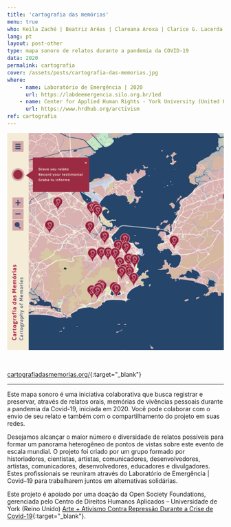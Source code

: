 ```yaml
---
title: 'cartografia das memórias'
menu: true
who: Keila Zaché | Beatriz Arêas | Clareana Aroxa | Clarice G. Lacerda | Hércules da Silva Xavier Ferreira | Juliana R. | Sara Lana | Victor Januário
lang: pt
layout: post-other
type: mapa sonoro de relatos durante a pandemia da COVID-19
data: 2020
permalink: cartografia
cover: /assets/posts/cartografia-das-memorias.jpg
where: 
    - name: Laboratório de Emergência | 2020 
      url: https://labdeemergencia.silo.org.br/1ed
    - name: Center for Applied Human Rights - York University (United Kingdom) | Art + Activism Against Repression During the Covid-19 Crisis
      url: https://www.hrdhub.org/arctivism
ref: cartografia
---
```




<a href="https://cartografiadasmemorias.org/" target="_blank"><img src="../assets/posts/cartografia-das-memorias.jpg" class="img-border"></a>

<br>

[cartografiadasmemorias.org/](https://cartografiadasmemorias.org/en.html){:target="_blank"}
<br>

--- 

Este mapa sonoro é uma iniciativa colaborativa que busca registrar e preservar, através de relatos orais, memórias de vivências pessoais durante a pandemia da Covid-19, iniciada em 2020. Você pode colaborar com o envio de seu relato e também com o compartilhamento do projeto em suas redes.
 
Desejamos alcançar o maior número e diversidade de relatos possíveis para formar um panorama heterogêneo de pontos de vistas sobre este evento de escala mundial.
O projeto foi criado por um grupo formado por historiadores, cientistas, artistas, comunicadores, desenvolvedores, artistas, comunicadores, desenvolvedores, educadores e divulgadores. Estes profissionais se reuniram através do Laboratório de Emergência | Covid–19 para trabalharem juntos em alternativas solidárias.

Este projeto é apoiado por uma doação da Open Society Foundations, gerenciada pelo Centro de Direitos Humanos Aplicados – Universidade de York (Reino Unido) [Arte + Ativismo Contra Repressão Durante a Crise de Covid-19](https://www.hrdhub.org/arctivism){:target="_blank"}.